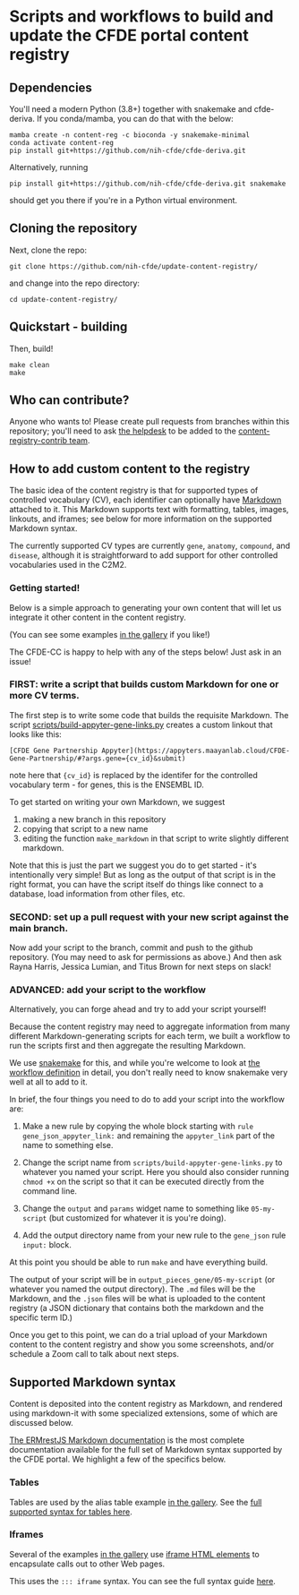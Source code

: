 # Scripts and workflows to build and update the CFDE portal content registry

## Dependencies

You'll need a modern Python (3.8+) together with snakemake and
cfde-deriva. If you conda/mamba, you can do that with the below:

```
mamba create -n content-reg -c bioconda -y snakemake-minimal
conda activate content-reg
pip install git+https://github.com/nih-cfde/cfde-deriva.git
```

Alternatively, running
```
pip install git+https://github.com/nih-cfde/cfde-deriva.git snakemake
```
should get you there if you're in a Python virtual environment.

## Cloning the repository

Next, clone the repo:

```
git clone https://github.com/nih-cfde/update-content-registry/
```

and change into the repo directory:
```
cd update-content-registry/
```

## Quickstart - building

Then, build!

```
make clean
make
```

## Who can contribute?

Anyone who wants to! Please create pull requests from branches within
this repository; you'll need to ask
[the helpdesk](mailto:support@cfde.atlassian.net) to be added to the
[content-registry-contrib team](https://github.com/orgs/nih-cfde/teams/content-registry-contrib).

## How to add custom content to the registry

The basic idea of the content registry is that for supported
types of controlled vocabulary (CV), each identifier can optionally have
[Markdown](https://www.markdownguide.org/) attached to it. This
Markdown supports text with formatting, tables, images, linkouts, and
iframes; see below for more information on the supported Markdown syntax.

The currently supported CV types are currently `gene`, `anatomy`,
`compound`, and `disease`, although it is straightforward to add
support for other controlled vocabularies used in the C2M2.

### Getting started!

Below is a simple approach to generating your own content that will
let us integrate it other content in the content registry.

(You can see some examples [in the gallery](docs/gallery.md) if you like!)

The CFDE-CC is happy to help with any of the steps below! Just ask in an
issue!

### FIRST: write a script that builds custom Markdown for one or more CV terms.

The first step is to write some code that builds the requisite Markdown.
The script [scripts/build-appyter-gene-links.py](https://github.com/nih-cfde/update-content-registry/blob/main/scripts/build-appyter-gene-links.py) creates a custom linkout that looks like this:

```
[CFDE Gene Partnership Appyter](https://appyters.maayanlab.cloud/CFDE-Gene-Partnership/#?args.gene={cv_id}&submit)
```

note here that `{cv_id}` is replaced by the identifer for the controlled
vocabulary term - for genes, this is the ENSEMBL ID.

To get started on writing your own Markdown, we suggest

1. making a new branch in this repository
2. copying that script to a new name
3. editing the function `make_markdown` in that script to write slightly
different markdown.

Note that this is just the part we suggest you do to get started -
it's intentionally very simple! But as long as the output of that
script is in the right format, you can have the script itself do
things like connect to a database, load information from other files,
etc.

### SECOND: set up a pull request with your new script against the main branch.

Now add your script to the branch, commit and push to the github
repository.  (You may need to ask for permissions as above.) And then
ask Rayna Harris, Jessica Lumian, and Titus Brown for next steps on slack!

### ADVANCED: add your script to the workflow

Alternatively, you can forge ahead and try to add your script yourself!

Because the content registry may need to aggregate information from
many different Markdown-generating scripts for each term, we built
a workflow to run the scripts first and then aggregate the resulting
Markdown.

We use [snakemake](https://snakemake.readthedocs.io/) for this, and
while you're welcome to look at
[the workflow definition](https://github.com/nih-cfde/update-content-registry/blob/main/Snakefile)
in detail, you don't really need to know snakemake very well at all to
add to it.

In brief, the four things you need to do to add your script into the workflow
are:

1. Make a new rule by copying the whole block starting with `rule gene_json_appyter_link:` and remaining the `appyter_link` part of the name to something else.

2. Change the script name from `scripts/build-appyter-gene-links.py` to whatever you named your script. Here you should also consider running `chmod +x` on the script so that it can be executed directly from the command line.

3. Change the `output` and `params` widget name to something like `05-my-script` (but customized for whatever it is you're doing).

4. Add the output directory name from your new rule to the `gene_json` rule `input:` block.

At this point you should be able to run `make` and have everything build.

The output of your script will be in `output_pieces_gene/05-my-script`
(or whatever you named the output directory). The `.md` files will be
the Markdown, and the `.json` files will be what is uploaded to the
content registry (a JSON dictionary that contains both the markdown
and the specific term ID.)

Once you get to this point, we can do a trial upload of your Markdown
content to the content registry and show you some screenshots, and/or
schedule a Zoom call to talk about next steps.

## Supported Markdown syntax

Content is deposited into the content registry as Markdown, and rendered
using markdown-it with some specialized extensions, some of which are
discussed below.

[The ERMrestJS Markdown documentation](https://github.com/informatics-isi-edu/ermrestjs/blob/master/docs/user-docs/markdown-formatting.md)
is the most complete documentation available for the full set of Markdown
syntax supported by the CFDE portal.  We highlight a few of the specifics
below.

### Tables

Tables are used by the alias table example [in the gallery](gallery.md).
See the [full supported syntax for tables here](https://github.com/informatics-isi-edu/ermrestjs/blob/master/docs/user-docs/markdown-formatting.md#15-table).

### Iframes

Several of the examples [in the gallery](gallery.md) use
[iframe HTML elements](https://en.wikipedia.org/wiki/HTML_element#Frames)
to encapsulate calls out to other Web pages.

This uses the `::: iframe` syntax. You can see the full syntax guide
[here](https://github.com/informatics-isi-edu/ermrestjs/blob/master/docs/user-docs/markdown-formatting.md#6-iframe).
